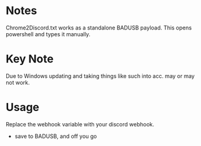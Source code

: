 # Notes
  Chrome2Discord.txt works as a standalone BADUSB payload. This opens powershell and types it manually.

# Key Note
  Due to Windows updating and taking things like such into acc.
  may or may not work. 
# Usage
  Replace the webhook variable with your discord webhook.
  - save to BADUSB, and off you go
